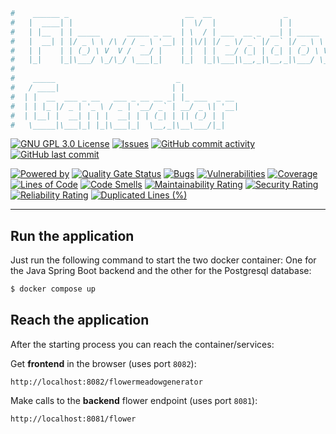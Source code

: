 ````bash
#    ______ _                          __  __                _                
#   |  ____| |                        |  \/  |              | |               
#   | |__  | | _____      _____ _ __  | \  / | ___  __ _  __| | _____      __ 
#   |  __| | |/ _ \ \ /\ / / _ \ '__| | |\/| |/ _ \/ _` |/ _` |/ _ \ \ /\ / / 
#   | |    | | (_) \ V  V /  __/ |    | |  | |  __/ (_| | (_| | (_) \ V  V /  
#   |_|    |_|\___/ \_/\_/ \___|_|    |_|  |_|\___|\__,_|\__,_|\___/ \_/\_/                                        
#
#    _____                           _             
#   / ____|                         | |            
#  | |  __  ___ _ __   ___ _ __ __ _| |_ ___  _ __ 
#  | | |_ |/ _ | '_ \ / _ | '__/ _` | __/ _ \| '__|
#  | |__| |  __| | | |  __| | | (_| | || (_) | |   
#   \_____|\___|_| |_|\___|_|  \__,_|\__\___/|_|                                                      
````
    
                                                                                                                                                                                                                                                      

[![GNU GPL 3.0 License](https://img.shields.io/badge/license-MIT-brightgreen.svg)](https://github.com/Raboro/Flower-Meadow-Generator/blob/main/LICENSE)
[![Issues](https://img.shields.io/github/issues/Raboro/Flower-Meadow-Generator.svg)](https://github.com/Raboro/Flower-Meadow-Generator/issues)
[![GitHub commit activity](https://img.shields.io/github/commit-activity/y/Raboro/Flower-Meadow-Generator)](https://github.com/Raboro/Flower-Meadow-Generator)
[![GitHub last commit](https://img.shields.io/github/last-commit/Raboro/Flower-Meadow-Generator)](https://github.com/Raboro/Flower-Meadow-Generator)

[![Powered by](https://img.shields.io/badge/powered%20by%20java-orange.svg?logo=OpenJDK&logoColor=white)]()
[![Quality Gate Status](https://sonarcloud.io/api/project_badges/measure?project=raboro_Flower-Meadow-Generator_Backend&metric=alert_status)](https://sonarcloud.io/summary/new_code?id=raboro_Flower-Meadow-Generator_Backend)
[![Bugs](https://sonarcloud.io/api/project_badges/measure?project=raboro_Flower-Meadow-Generator_Backend&metric=bugs)](https://sonarcloud.io/summary/new_code?id=raboro_Flower-Meadow-Generator_Backend)
[![Vulnerabilities](https://sonarcloud.io/api/project_badges/measure?project=raboro_Flower-Meadow-Generator_Backend&metric=vulnerabilities)](https://sonarcloud.io/summary/new_code?id=raboro_Flower-Meadow-Generator_Backend)
[![Coverage](https://sonarcloud.io/api/project_badges/measure?project=raboro_Flower-Meadow-Generator_Backend&metric=coverage)](https://sonarcloud.io/summary/new_code?id=raboro_Flower-Meadow-Generator_Backend)
[![Lines of Code](https://sonarcloud.io/api/project_badges/measure?project=raboro_Flower-Meadow-Generator_Backend&metric=ncloc)](https://sonarcloud.io/summary/new_code?id=raboro_Flower-Meadow-Generator_Backend)
[![Code Smells](https://sonarcloud.io/api/project_badges/measure?project=raboro_Flower-Meadow-Generator_Backend&metric=code_smells)](https://sonarcloud.io/summary/new_code?id=raboro_Flower-Meadow-Generator_Backend)
[![Maintainability Rating](https://sonarcloud.io/api/project_badges/measure?project=raboro_Flower-Meadow-Generator_Backend&metric=sqale_rating)](https://sonarcloud.io/summary/new_code?id=raboro_Flower-Meadow-Generator_Backend)
[![Security Rating](https://sonarcloud.io/api/project_badges/measure?project=raboro_Flower-Meadow-Generator_Backend&metric=security_rating)](https://sonarcloud.io/summary/new_code?id=raboro_Flower-Meadow-Generator_Backend)
[![Reliability Rating](https://sonarcloud.io/api/project_badges/measure?project=raboro_Flower-Meadow-Generator_Backend&metric=reliability_rating)](https://sonarcloud.io/summary/new_code?id=raboro_Flower-Meadow-Generator_Backend)
[![Duplicated Lines (%)](https://sonarcloud.io/api/project_badges/measure?project=raboro_Flower-Meadow-Generator_Backend&metric=duplicated_lines_density)](https://sonarcloud.io/summary/new_code?id=raboro_Flower-Meadow-Generator_Backend)

---
## Run the application

Just run the following command to start the two docker container: One for the Java Spring Boot backend and the other for the Postgresql database:
````bash
$ docker compose up
````

## Reach the application

After the starting process you can reach the container/services: <br>

Get **frontend** in the browser (uses port ``8082``):
````
http://localhost:8082/flowermeadowgenerator
````

Make calls to the **backend** flower endpoint (uses port ``8081``):
````
http://localhost:8081/flower
````
